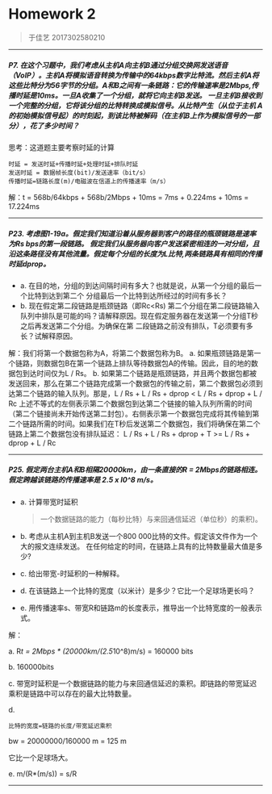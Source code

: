 # Homework 2

> 于佳艺 2017302580210

------

##### P7. 在这个习题中，我们考虑从主机A向主机B通过分组交换网发送语音（VoIP）。主机A将模拟语音转换为传输中的64kbps数字比特流。然后主机A将这些比特分为56字节的分组。A和B之间有一条链路：它的传输速率是2Mbps,传播时延是10ms。一旦A收集了一个分组，就将它向主机B发送。 一旦主机B接收到一个完整的分组，它将该分组的比特转换成模拟信号。从比特产生（从位于主机 A的初始模拟信号起）的时刻起，到该比特被解码（在主机B上作为模拟信号的一部分），花了多少时间？ 

思考：这道题主要考察时延的计算

```
时延 = 发送时延+传播时延+处理时延+排队时延
发送时延 = 数据帧长度(bit)/发送速率（bit/s）
传播时延=链路长度(m)/电磁波在信道上的传播速率（m/s）
```

解：t = 568b/64kbps + 568b/2Mbps + 10ms = 7ms + 0.224ms + 10ms = 17.224ms

------

##### P23. 考虑图1-19a。假定我们知道沿着从服务器到客户的路径的瓶颈链路是速率为Rs bps的第一段链路。 假定我们从服务器向客户发送紧密相连的一对分组，且沿这条路径没有其他流量。假定每个分组的长度为L比特,两条链路具有相同的传播时延dprop。 

- a. 在目的地，分组的到达间隔时间有多大？也就是说，从第一个分组的最后一个比特到达到第二个 分组最后一个比特到达所经过的时间有多长？ 
- b. 现在假定第二段链路是瓶颈链路（即Rc<Rs) 第二个分组在第二段链路输入队列中排队是可能的吗？请解释原因。现在假定服务器在发送第一个分组T秒之后再发送第二个分组。为确保在第 二段链路之前没有排队，T必须要有多长？试解释原因。

解：我们将第一个数据包称为A，将第二个数据包称为B。
a. 如果瓶颈链路是第一个链路，则数据包B在第一个链路上排队等待数据包A的传输。因此，目的地的数据包到达时间仅为L / Rs。
b. 如果第二个链路是瓶颈链路，并且两个数据包都被发送回来，那么在第二个链路完成第一个数据包的传输之前，第二个数据包必须到达第二个链路的输入队列。那是，L / Rs + L / Rs + dprop < L / Rs + dprop + L / Rc
上述不等式的左侧表示第二个数据包到达第二个链接的输入队列所需的时间（第二个链接尚未开始传送第二封包）。右侧表示第一个数据包完成将其传输到第二个链路所需的时间。如果我们在T秒后发送第二个数据包，我们将确保在第二个链路上第二个数据包没有排队延迟：
L / Rs + L / Rs + dprop + T >= L / Rs + dprop + L / Rc

------

##### P25. 假定两台主机A和B相隔20000km，由一条直接的R = 2Mbps的链路相连。假定跨越该链路的传播速率是 2.5 x l0^8 m/s。

- a. 计算带宽时延积

  >  一个数据链路的能力（每秒比特）与来回通信延迟（单位秒）的乘积)。 

- b. 考虑从主机A到主机B发送一个800 000比特的文件。假定该文件作为一个大的报文连续发送。 在任何给定的时间，在链路上具有的比特数量最大值是多少? 

- c. 给出带宽-时延积的一种解释。 

- d. 在该链路上一个比特的宽度（以米计）是多少？它比一个足球场更长吗？ 

- e. 用传播速率s、带宽R和链路m的长度表示，推导出一个比特宽度的一般表示式。 

解：

a. R*t = 2Mbps * (20000km/(2.5*10^8)m/s) = 160000 bits

b. 160000bits

c.  带宽时延积是一个数据链路的能力与来回通信延迟的乘积。即链路的带宽延迟乘积是链路中可以存在的最大比特数量。

d. 

```
比特的宽度=链路的长度/带宽延迟乘积
```

bw = 20000000/160000 m = 125 m

它比一个足球场大。

e. m/(R*(m/s)) = s/R

------

